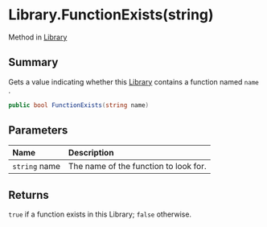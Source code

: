 # Library.FunctionExists(string)

Method in [Library](api/csharp/yarn.library.md)

## Summary


Gets a value indicating whether this  <a href="yarn.library.md">Library</a>  contains a function named  <code>name</code> .


```csharp
public bool FunctionExists(string name)
```

## Parameters

|Name|Description|
|:---|:---|
|`string` name|The name of the function to look for.|

## Returns

<code>true</code>  if a function exists in this Library;  <code>false</code>  otherwise.


